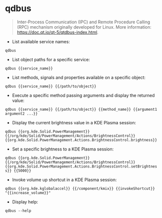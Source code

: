 # qdbus

> Inter-Process Communication (IPC) and Remote Procedure Calling (RPC) mechanism originally developed for Linux.
> More information: <https://doc.qt.io/qt-5/qtdbus-index.html>.

- List available service names:

`qdbus`

- List object paths for a specific service:

`qdbus {{service_name}}`

- List methods, signals and properties available on a specific object:

`qdbus {{service_name}} {{/path/to/object}}`

- Execute a specific method passing arguments and display the returned value:

`qdbus {{service_name}} {{/path/to/object}} {{method_name}} {{argument1 argument2 ...}}`

- Display the current brightness value in a KDE Plasma session:

`qdbus {{org.kde.Solid.PowerManagement}} {{/org/kde/Solid/PowerManagement/Actions/BrightnessControl}} {{org.kde.Solid.PowerManagement.Actions.BrightnessControl.brightness}}`

- Set a specific brightness to a KDE Plasma session:

`qdbus {{org.kde.Solid.PowerManagement}} {{/org/kde/Solid/PowerManagement/Actions/BrightnessControl}} {{org.kde.Solid.PowerManagement.Actions.BrightnessControl.setBrightness}} {{5000}}`

- Invoke volume up shortcut in a KDE Plasma session:

`qdbus {{org.kde.kglobalaccel}} {{/component/kmix}} {{invokeShortcut}} "{{increase_volume}}"`

- Display help:

`qdbus --help`
